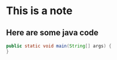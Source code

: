 # **This is a note**
## Here are some java code
```java
public static void main(String[] args) {
}
```
